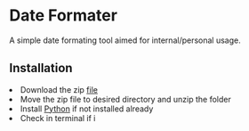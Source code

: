<h1>Date Formater</h1>
<p>A simple date formating tool aimed for internal/personal usage.</p>
<h2>Installation</h2>
<li>Download the zip <a href="https://github.com/reza-s/date-formater/blob/main/date-formater.zip">file</a></li>
<li>Move the zip file to desired directory and unzip the folder</li>
<li>Install <a href="https://www.python.org/downloads/">Python</a> if not installed already</li>
<li>Check in terminal if i</li>
